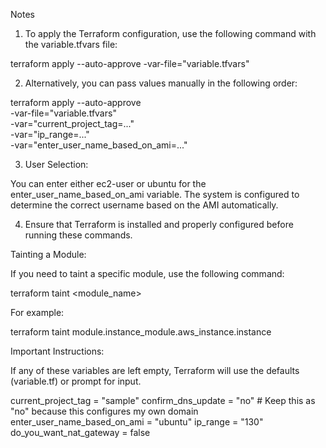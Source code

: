 Notes

1. To apply the Terraform configuration, use the following command with the variable.tfvars file:

terraform apply --auto-approve -var-file="variable.tfvars"


2. Alternatively, you can pass values manually in the following order:


terraform apply --auto-approve \
  -var-file="variable.tfvars" \
  -var="current_project_tag=..." \
  -var="ip_range=..." \
  -var="enter_user_name_based_on_ami=..."


3. User Selection:

You can enter either ec2-user or ubuntu for the enter_user_name_based_on_ami variable.
The system is configured to determine the correct username based on the AMI automatically.


4. Ensure that Terraform is installed and properly configured before running these commands.

Tainting a Module:


If you need to taint a specific module, use the following command:


terraform taint <module_name>

For example:

terraform taint module.instance_module.aws_instance.instance


Important Instructions:


If any of these variables are left empty, Terraform will use the defaults (variable.tf) or prompt for input.


current_project_tag          = "sample"
confirm_dns_update           = "no"         # Keep this as "no" because this configures my own domain
enter_user_name_based_on_ami = "ubuntu"
ip_range                     = "130"
do_you_want_nat_gateway      = false






